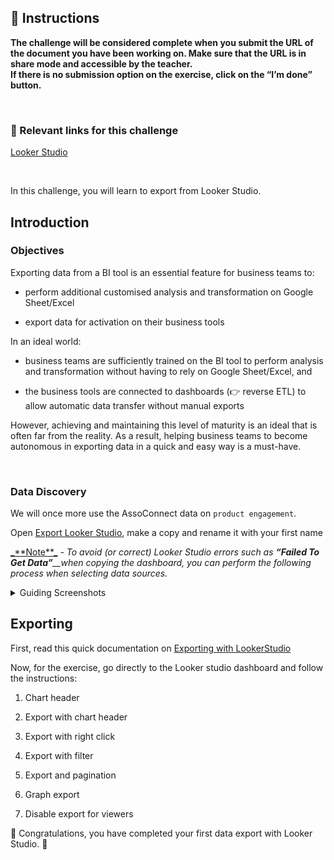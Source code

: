 <div role="tabpanel" class="tab-pane active" id="exercise-instructions">

<div id="exercice-content" class="px-5 py-3">


<h2 id="instructions">🎯&nbsp;Instructions</h2>

<p><strong>The challenge will be considered complete when you submit the URL of the document you have been working on. Make sure that the URL is in share mode and accessible by the teacher.</strong><br>
<strong>If there is no submission option on the exercise, click on the “I’m done” button.</strong></p>

<p><br></p>

<h3 id="-relevant-links-for-this-challenge">🔗 Relevant links for this challenge</h3>

<p><a href="https://lookerstudio.google.com/reporting/0b6ad9b1-a9ca-4393-bd10-07a72bd15181" target="_blank">Looker Studio</a></p>

<p><br></p>

<p>In this challenge, you will learn to export from Looker Studio.</p>

<h2 id="introduction">Introduction</h2>

<h3 id="objectives">Objectives</h3>

<p>Exporting data from a BI tool is an essential feature for business teams to:</p>

<ul>
<li>
<p>perform additional customised analysis and transformation on Google Sheet/Excel</p>
</li>
<li>
<p>export data for activation on their business tools</p>
</li>
</ul>

<p>In an ideal world:</p>

<ul>
<li>
<p>business teams are sufficiently trained on the BI tool to perform analysis and transformation without having to rely on Google Sheet/Excel, and</p>
</li>
<li>
<p>the business tools are connected to dashboards (👉 reverse ETL) to allow automatic data transfer without manual exports</p>
</li>
</ul>

<p>However, achieving and maintaining this level of maturity is an ideal that is often far from the reality. As a result, helping business teams to become autonomous in exporting data in a quick and easy way is a must-have.</p>

<p><br></p>

<h3 id="data-discovery">Data Discovery</h3>

<p>We will once more use the AssoConnect data on <code>product engagement</code>.</p>

<p>Open <a href="https://lookerstudio.google.com/reporting/0b6ad9b1-a9ca-4393-bd10-07a72bd15181" target="_blank">Export Looker Studio</a>, make a copy and rename it with your first name</p>

<p><u>_**Note**_</u> <em>- To avoid (or correct) Looker Studio errors such as</em> <em><strong>“Failed To Get Data”</strong>__when copying the dashboard, you can perform the following process when selecting data sources.</em></p>

<details>
<summary>Guiding Screenshots</summary>

<p><strong>1 - Select the data source</strong>
<img src="https://wagon-public-assets.s3.eu-west-3.amazonaws.com/05-Dashboarding/02-Looker-Studio2/05-Export-in-Looker-asset-1-Untitled.jpeg" alt=""></p>

<p><strong>2 - Click on Create a data source</strong>
<img src="https://wagon-public-assets.s3.eu-west-3.amazonaws.com/05-Dashboarding/02-Looker-Studio2/05-Export-in-Looker-asset-2-Untitled.jpeg" alt=""></p>

<p><strong>3 - Select Bigquery</strong>
<img src="https://wagon-public-assets.s3.eu-west-3.amazonaws.com/05-Dashboarding/02-Looker-Studio2/05-Export-in-Looker-asset-3-Untitled.png" alt=""></p>

<p><strong>4 - Select the relevant table</strong>
Select the <strong>data-analyst-bootcamp</strong> project, select the <strong>course22</strong> dataset, select the <strong>relevant table</strong> according to the dashboard and click on <strong>connect</strong>
<img src="https://wagon-public-assets.s3.eu-west-3.amazonaws.com/05-Dashboarding/02-Looker-Studio2/05-Export-in-Looker-asset-4-Untitled.png" alt=""></p>

<p><strong>5 - Click on add to report</strong>
<img src="https://wagon-public-assets.s3.eu-west-3.amazonaws.com/05-Dashboarding/02-Looker-Studio2/05-Export-in-Looker-asset-5-Untitled.png" alt=""></p>

<p><strong>6 - Copy the report</strong>
Once your data sources are linked, <strong>copy the report</strong>
<img src="https://wagon-public-assets.s3.eu-west-3.amazonaws.com/05-Dashboarding/02-Looker-Studio2/05-Export-in-Looker-asset-6-Untitled.png" alt=""></p>

</details>

<h2 id="exporting">Exporting</h2>

<p>First, read this quick documentation on <a href="https://support.google.com/looker-studio/answer/7398375?hl=en#zippy=%2Cin-this-article" target="_blank">Exporting with LookerStudio</a></p>

<p>Now, for the exercise, go directly to the Looker studio dashboard and follow the instructions:</p>

<ol>
<li>
<p>Chart header</p>
</li>
<li>
<p>Export with chart header</p>
</li>
<li>
<p>Export with right click</p>
</li>
<li>
<p>Export with filter</p>
</li>
<li>
<p>Export and pagination</p>
</li>
<li>
<p>Graph export</p>
</li>
<li>
<p>Disable export for viewers</p>
</li>
</ol>

<p>🎉 Congratulations, you have completed your first data export with Looker Studio. 🎉</p>



</div>
</div>